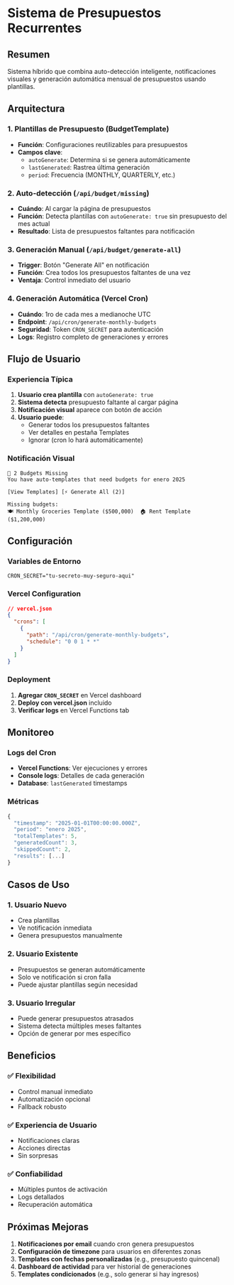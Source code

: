 # Sistema de Presupuestos Recurrentes

## Resumen
Sistema híbrido que combina auto-detección inteligente, notificaciones visuales y generación automática mensual de presupuestos usando plantillas.

## Arquitectura

### 1. **Plantillas de Presupuesto** (BudgetTemplate)
- **Función**: Configuraciones reutilizables para presupuestos
- **Campos clave**:
  - `autoGenerate`: Determina si se genera automáticamente
  - `lastGenerated`: Rastrea última generación
  - `period`: Frecuencia (MONTHLY, QUARTERLY, etc.)

### 2. **Auto-detección** (`/api/budget/missing`)
- **Cuándo**: Al cargar la página de presupuestos
- **Función**: Detecta plantillas con `autoGenerate: true` sin presupuesto del mes actual
- **Resultado**: Lista de presupuestos faltantes para notificación

### 3. **Generación Manual** (`/api/budget/generate-all`)
- **Trigger**: Botón "Generate All" en notificación
- **Función**: Crea todos los presupuestos faltantes de una vez
- **Ventaja**: Control inmediato del usuario

### 4. **Generación Automática** (Vercel Cron)
- **Cuándo**: 1ro de cada mes a medianoche UTC
- **Endpoint**: `/api/cron/generate-monthly-budgets`
- **Seguridad**: Token `CRON_SECRET` para autenticación
- **Logs**: Registro completo de generaciones y errores

## Flujo de Usuario

### Experiencia Típica
1. **Usuario crea plantilla** con `autoGenerate: true`
2. **Sistema detecta** presupuesto faltante al cargar página
3. **Notificación visual** aparece con botón de acción
4. **Usuario puede**:
   - Generar todos los presupuestos faltantes
   - Ver detalles en pestaña Templates
   - Ignorar (cron lo hará automáticamente)

### Notificación Visual
```
🔔 2 Budgets Missing
You have auto-templates that need budgets for enero 2025

[View Templates] [⚡ Generate All (2)]

Missing budgets:
🍽️ Monthly Groceries Template ($500,000)  🏠 Rent Template ($1,200,000)
```

## Configuración

### Variables de Entorno
```env
CRON_SECRET="tu-secreto-muy-seguro-aqui"
```

### Vercel Configuration
```json
// vercel.json
{
  "crons": [
    {
      "path": "/api/cron/generate-monthly-budgets",
      "schedule": "0 0 1 * *"
    }
  ]
}
```

### Deployment
1. **Agregar `CRON_SECRET`** en Vercel dashboard
2. **Deploy con vercel.json** incluido
3. **Verificar logs** en Vercel Functions tab

## Monitoreo

### Logs del Cron
- **Vercel Functions**: Ver ejecuciones y errores
- **Console logs**: Detalles de cada generación
- **Database**: `lastGenerated` timestamps

### Métricas
```typescript
{
  "timestamp": "2025-01-01T00:00:00.000Z",
  "period": "enero 2025",
  "totalTemplates": 5,
  "generatedCount": 3,
  "skippedCount": 2,
  "results": [...]
}
```

## Casos de Uso

### 1. **Usuario Nuevo**
- Crea plantillas
- Ve notificación inmediata
- Genera presupuestos manualmente

### 2. **Usuario Existente**
- Presupuestos se generan automáticamente
- Solo ve notificación si cron falla
- Puede ajustar plantillas según necesidad

### 3. **Usuario Irregular**
- Puede generar presupuestos atrasados
- Sistema detecta múltiples meses faltantes
- Opción de generar por mes específico

## Beneficios

### ✅ **Flexibilidad**
- Control manual inmediato
- Automatización opcional
- Fallback robusto

### ✅ **Experiencia de Usuario**
- Notificaciones claras
- Acciones directas
- Sin sorpresas

### ✅ **Confiabilidad**
- Múltiples puntos de activación
- Logs detallados
- Recuperación automática

## Próximas Mejoras

1. **Notificaciones por email** cuando cron genera presupuestos
2. **Configuración de timezone** para usuarios en diferentes zonas
3. **Templates con fechas personalizadas** (e.g., presupuesto quincenal)
4. **Dashboard de actividad** para ver historial de generaciones
5. **Templates condicionados** (e.g., solo generar si hay ingresos)